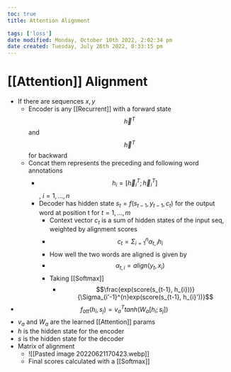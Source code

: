 ```yaml
---
toc: true
title: Attention Alignment

tags: ['loss']
date modified: Monday, October 10th 2022, 2:02:34 pm
date created: Tuesday, July 26th 2022, 8:33:15 pm
---
```


# [[Attention]] Alignment
- If there are sequences $x, y$
	- Encoder is any [[Recurrent]] with a forward state $$\overrightarrow h^{T}$$ and $$\overleftarrow h^{T}$$ for backward
	- Concat them represents the preceding and following word annotations
		- $$h_{i}= [\overrightarrow h_{i}^{T}; \overleftarrow h_{i}^{T}]$$, $i = 1, …, n$
		- Decoder has hidden state $s_{t}= f(s_{t-1}, y_{t-1}, c_{t})$ for the output word at position t for $t = 1, …, m$
			- Context vector $c_{t}$ is a sum of hidden states of the input seq, weighted by alignment scores
			- $$c_{t}= \Sigma_{i=1}^{n}\alpha_{t,i}h_{i}$$
			- How well the two words are aligned is given by
			- $$\alpha_{t,i} = align(y_{t}, x_{i})$$
			- Taking [[Softmax]]
				- $$\frac{exp(score(s_{t-1}, h_{i}))}{\Sigma_{i'-1}^{n}exp(score(s_{t-1}, h_{i}'))}$$
- $$f_{att}(h_{i}, s_{j}) = v_{a}^{T}tanh(W_{a}[h_{i};s_{j}])$$
- $v_{a}$ and $W_{a}$ are the learned [[Attention]] params
- $h$ is the hidden state for the encoder
- $s$ is the hidden state for the decoder
- Matrix of alignment
	- ![[Pasted image 20220621170423.webp]]
	- Final scores calculated with a [[Softmax]]



